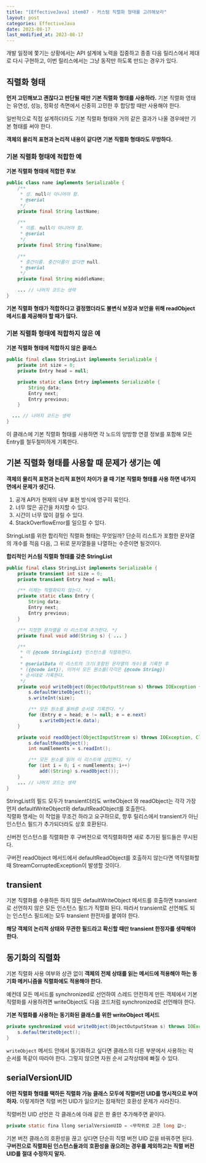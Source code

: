 ```yaml
---
title: "[EffectiveJava] item87 - 커스텀 직렬화 형태를 고려해보라"
layout: post
categories: EffectiveJava
date: 2023-08-17
last_modified_at: 2023-08-17
---
```


개발 일정에 쫓기는 상황에서는 API 설계에 노력을 집중하고 종종 다음 릴리스에서 제대로 다시 구현하고, 이번 릴리스에서는 그냥 동작만 하도록 만드는 경우가 있다.


## 직렬화 형태

**먼저 고민해보고 괜찮다고 판단될 때만 기본 직렬화 형태를 사용하라.** 기본 직렬화 영태는 유연성, 성능, 정확성 측면에서 신중히 고민한 후 합당할 때만 사용해야 한다.

일반적으로 직접 설계하더라도 기본 직렬화 형태와 거의 같은 결과가 나올 경우에만 기본 형태를 써야 한다.

**객체의 물리적 표현과 논리적 내용이 같다면 기본 직렬화 형태라도 무방하다.**


### 기본 직렬화 형태에 적합한 예

**기본 직렬화 형태에 적합한 후보**
```java
public class name implements Serializable {
    /**
     * 성. null이 아니어야 함.
     * @serial
     */
    private final String lastName;

    /**
     * 이름. null이 아니어야 함.
     * @serial
     */
    private final String finalName;

    /**
     * 중간이름. 중간이름이 없다면 null.
     * @serial
     */
    private final String middleName;

    ... // 나머지 코드는 생략
}
```

**기본 직렬화 형태가 적합하다고 결정했더라도 불변식 보장과 보안을 위해 readObject 메서드를 제공해야 할 때가 많다.**


### 기본 직렬화 형태에 적합하지 않은 예

**기본 직렬화 형태에 적합하지 않은 클래스**
```java
public final class StringList implements Serializable {
    private int size = 0;
    private Entry head = null;

    private static class Entry implements Serializable {
        String data;
        Entry next;
        Entry previous;
    }

  ... // 나머지 코드는 생략
}
```

이 클래스에 기본 직렬화 형태를 사용하면 각 노드의 양방향 연결 정보를 포함해 모든 Entry를 철두철미하게 기록한다.

## 기본 직렬화 형태를 사용할 때 문제가 생기는 예

**객체의 물리적 표현과 논리적 표현이 차이가 클 때 기본 직렬화 형태를 사용 하면 네가지 면에서 문제가 생긴다.**

1. 공개 API가 현재의 내부 표현 방식에 영구히 묶인다.
2. 너무 많은 공간을 차지할 수 있다.
3. 시간이 너무 많이 걸릴 수 있다.
4. StackOverflowError를 일으킬 수 있다.

StringList를 위한 합리적인 직렬화 형태는 무엇일까? 단순히 리스트가 포함한 문자열의 개수를 적음 다음, 그 뒤로 문자열들을 나열하는 수준이면 될것이다.

**합리적인 커스텀 직렬화 형태를 갖춘 StringList**
```java
public final class StringList implements Serializable {
    private transient int size = 0;
    private transient Entry head = null;

    /** 이제는 직렬화되지 않는다. */
    private static class Entry {
        String data;
        Entry next;
        Entry previous;
    }

    /** 지정한 문자열을 이 리스트에 추가한다. */
    private final void add(String s) { ... }

    /**
     * 이 {@code StringList} 인스턴스를 직렬화한다.
     *
     * @serialData 이 리스트의 크기(포함된 문자열의 개수)를 기록한 후
     * ({@code int}), 이어서 모든 원소를(각각은 {@code String})
     * 순서대로 기록한다.
     */
    private void writeObject(ObjectOutputStream s) throws IOException {
        s.defaultWriteObject();
        s.writeInt(size);

        /** 모든 원소를 올바른 순서로 기록한다. */
        for (Entry e = head; e != null; e = e.next)
            s.writeObject(e.data);
    }

    private void readObject(ObjectInputStream s) throws IOException, ClassNotFoundException {
        s.defaultReadObject();
        int numElements = s.readInt();

        /** 모든 원소를 읽어 이 리스트에 삽입한다. */
        for (int i = 0; i < numElements; i++)
            add((String) s.readObject());
    }
    ... // 나머지 코드는 생략
}
```

StringList의 필드 모두가 transient더라도 writeObject 와 readObject는 각각 가장 먼저 defaultWriteObject와 defaultReadObject를 호출한다.<br>
직렬화 명세는 이 작업을 무조건 하라고 요구하므로, 향후 릴리스에서 transient가 아닌 인스턴스 필드가 추가되더라도 상호 호환된다.

신버전 인스턴스를 직렬화한 후 구버전으로 역직렬화하면 새로 추가된 필드들은 무시된다.

구버전 readObject 메서드에서 defaultReadObject를 호출하지 않는다면 역직렬화할 때 StreamCorruptedException이 발생할 것이다.


## transient

기본 직렬화를 수용하든 하지 않든 defaultWriteObject 메서드를 호출하면 transient로 선언하지 않은 모든 인스턴스 필드가 직렬화 된다. 따라서 transient로 선언해도 되는 인스턴스 필드에는 모두 transient 한전자를 붙여야 한다.

**해당 객체의 논리적 상태와 무관한 필드라고 확신할 때만 transient 한정자를 생략해야 한다.**


## 동기화의 직렬화

기본 직렬화 사용 여부와 상관 없이 **객체의 전체 상태를 읽는 메서드에 적용해야 하는 동기화 메커니즘을 직렬화에도 적용해야 한다.**

예컨데 모든 메서드를 synchronized로 선언하여 스레드 안전하게 만든 객체에서 기본 직렬화를 사용하려면 writeObject도 다음 코드처럼 synchronized로 선언해야 한다.

**기본 직렬화를 사용하는 동기화된 클래스를 위한 writeObject 메서드**
```java
private synchronized void writeObject(ObjectOutputSteam s) throws IOException {
    s.defaultWriteObject();
}
```

`writeObject` 메서드 안에서 동기화하고 싶다면 클래스의 다른 부분에서 사용하는 락 순서를 똑같이 따라야 한다. 그렇지 않으면 자원 순서 교착상태에 빠질 수 있다.


## serialVersionUID

**어떤 직렬화 형태를 택하든 직렬화 가능 클래스 모두에 직렬버전 UID를 명시적으로 부여하자.** 이렇게하면 직렬 버전 UID가 일으키는 잠재적인 호환성 문제가 사라진다.

직렬버전 UID 선언은 각 클래스에 아래 같은 한 줄만 추가해주면 끝이다.

```java
private static fina llong serialVersionUID = <무작위로 고른 long 값>;
```

기본 버전 클래스의 호환성을 끊고 싶다면 단순히 직렬 버전 UID 값을 바꿔주면 된다. **구버전으로 직렬화된 인스턴스들과의 호환성을 끊으려는 경우를 제외하고는 직렬 버전 UID를 절대 수정하지 말자.**
